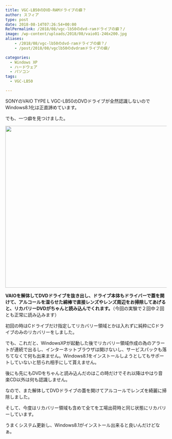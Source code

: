 ```yaml
---
title: VGC-LB50のDVD-RAMドライブの癖？
author: スフィア
type: post
date: 2018-08-14T07:26:54+00:00
RelPermalink: /2018/08/vgc-lb50のdvd-ramドライブの癖？/
image: /wp-content/uploads/2018/08/vaio01-246x200.jpg
aliases:
    - /2018/08/vgc-lb50のdvd-ramドライブの癖？/
    - /post/2018/08/vgclb50のdvdramドライブの癖/

categories:
  - Windows XP
  - ハードウェア
  - パソコン
tags:
  - VGC-LB50

---
```

SONYのVAIO TYPE L VGC-LB50のDVDドライブが全然認識しないのでWindows8.1化は正直諦めています。

でも、一つ癖を見つけました。

<img class="alignnone wp-image-1144" src="https://sumaho.tk/wp-content/uploads/2018/08/vaio01.jpg" alt="" width="777" height="505" srcset="https://sumaho.tk/wp-content/uploads/2018/08/vaio01.jpg 812w, https://sumaho.tk/wp-content/uploads/2018/08/vaio01-300x195.jpg 300w, https://sumaho.tk/wp-content/uploads/2018/08/vaio01-768x499.jpg 768w" sizes="(max-width: 777px) 100vw, 777px" />

**VAIOを解体してDVDドライブを抜き出し、ドライブ本体もドライバーで蓋を開けて、アルコールを湿らせた綿棒で直接レンズやレンズ周辺をお掃除してあげると、リカバリーDVDがちゃんと読み込んでくれます。**（今回の実験で２回中２回とも正常に読み込みます）

初回の時はCドライブだけ指定してリカバリー領域とかは入れずに純粋にCドライブのみのリカバリーをしました。

でも、これだと、WindowsXPが起動した後でリカバリー領域作成の為のアラートが連続で出るし、インターネットブラウザは開けないし、サービスパックも落ちてなくて何も出来ません。Windows8.1をインストールしようとしてもサポートしていないと怒られ相手にして貰えません。

後にも先にもDVDをちゃんと読み込んだのはこの時だけでそれ以降はやはり音楽CD以外は何も認識しません。

なので、また解体してDVDドライブの蓋を開けてアルコールでレンズを綺麗に掃除しました。

そして、今度はリカバリー領域も含めて全てを工場出荷時と同じ状態にリカバリーしています。

うまくシステム更新し、Windows8.1がインストール出来ると良いんだけどなぁ。

&nbsp;